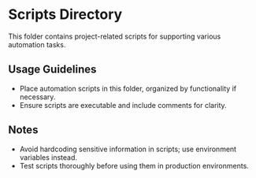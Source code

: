 # Scripts Directory

This folder contains project-related scripts for supporting various automation tasks.

## Usage Guidelines
- Place automation scripts in this folder, organized by functionality if necessary.
- Ensure scripts are executable and include comments for clarity.

## Notes
- Avoid hardcoding sensitive information in scripts; use environment variables instead.
- Test scripts thoroughly before using them in production environments.